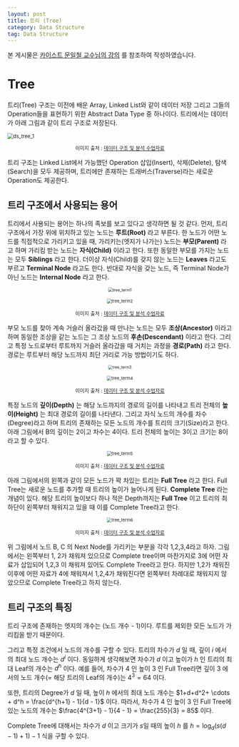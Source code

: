 ```yaml
---
layout: post
title: 트리 (Tree)
category: Data Structure
tag: Data Structure
---
```




본 게시물은 [카이스트 문일철 교수님의 강의](https://www.edwith.org/datastructure-2019s/lecture/40291/) 를 참조하여 작성하였습니다.



# Tree

트리(Tree) 구조는 이전에 배운 Array, Linked List와 같이 데이터 저장 그리고 그들의 Operation들을 표현하기 위한 Abstract Data Type 중 하나이다. 트리에서는 데이터가 아래 그림과 같이 트리 구조로 저장된다.

<img src="https://user-images.githubusercontent.com/45377884/86300653-81ce5a00-bc3e-11ea-85a9-5fe686cb4c9d.png" alt="ds_tree_1" style="zoom: 80%;" />

<p align="center" style="font-size:80%">이미지 출처 : <a href="https://www.edwith.org/datastructure-2019s/notice/1658">데이터 구조 및 분석 수업자료</a></p>

트리 구조는 Linked List에서 가능했던 Operation 삽입(Insert), 삭제(Delete), 탐색(Search)을 모두 제공하며, 트리에만 존재하는 트래버스(Traverse)라는 새로운 Operation도 제공한다.



## 트리 구조에서 사용되는 용어

트리에서 사용되는 용어는 하나의 족보를 보고 있다고 생각하면 될 것 같다. 먼저, 트리 구조에서 가장 위에 위치하고 있는 노드는 **루트(Root)** 라고 부른다. 한 노드가 어떤 노드를 직접적으로 가리키고 있을 때, 가리키는(엣지가 나가는) 노드는 **부모(Parent)** 라고 하며 가리킴 받는 노드는 **자식(Child)** 이라고 한다. 또한 동일한 부모를 가지는 노드는 모두 **Siblings** 라고 한다. 더이상 자식(Child)를 갖지 않는 노드는 **Leaves** 라고도 부르고 **Terminal Node** 라고도 한다. 반대로 자식을 갖는 노드, 즉 Terminal Node가 아닌 노드는 **Internal Node** 라고 한다.

<p align="center"><img src="https://user-images.githubusercontent.com/45377884/86303119-d1fcea80-bc45-11ea-89c5-331e7bba2374.png" alt="tree_term1" style="zoom:63%;" /></p>

<p align="center"><img src="https://user-images.githubusercontent.com/45377884/86303225-2b651980-bc46-11ea-9352-a722b327b597.png" alt="tree_term2" style="zoom:67%;" /></p>

<p align="center" style="font-size:80%">이미지 출처 : <a href="https://www.edwith.org/datastructure-2019s/notice/1658">데이터 구조 및 분석 수업자료</a></p>

부모 노드를 찾아 계속 거슬러 올라갔을 때 만나는 노드는 모두 **조상(Ancestor)** 이라고 하며 동일한 조상을 같는 노드는 그 조상 노드의 **후손(Descendant)** 이라고 한다. 그리고 특정 노드로부터 루트까지 거슬러 올라갔을 때 거치는 과정을 **경로(Path)** 라고 한다. 경로는 루트부터 해당 노드까지 최단 거리로 가능 방법이기도 하다.

<p align="center"><img src="https://user-images.githubusercontent.com/45377884/86303838-fb1e7a80-bc47-11ea-84f1-2e3e9f5fe5fd.png" alt="tree_term3" style="zoom:60%;" /></p>

<p align="center"><img src="https://user-images.githubusercontent.com/45377884/86303848-07a2d300-bc48-11ea-9067-b2d47c36e8f8.png" alt="tree_term4" style="zoom:67%;" /></p>

<p align="center" style="font-size:80%">이미지 출처 : <a href="https://www.edwith.org/datastructure-2019s/notice/1658">데이터 구조 및 분석 수업자료</a></p>

특정 노드의 **깊이(Depth)** 는 해당 노드까지의 경로의 길이를 나타내고 트리 전체의 **높이(Height)** 는 최대 경로의 길이를 나타낸다. 그리고 자식 노드의 개수를 차수(Degree)라고 하며 트리의 존재하는 모든 노드의 개수를 트리의 크기(Size)라고 한다. 아래 그림에서 B의 깊이는 2이고 차수는 4이다. 트리 전체의 높이는 3이고 크기는 8이라고 할 수 있다.

<p align="center"><img src="https://user-images.githubusercontent.com/45377884/86304582-34f08080-bc4a-11ea-896d-51fda9b012c1.png" alt="tree_term5" style="zoom:67%;" /></p>

<p align="center" style="font-size:80%">이미지 출처 : <a href="https://www.edwith.org/datastructure-2019s/notice/1658">데이터 구조 및 분석 수업자료</a></p>

아래 그림에서의 왼쪽과 같이 모든 노드가 꽉 차있는 트리는 **Full Tree** 라고 한다. Full Tree는 새로운 노드를 추가할 때 트리의 높이가 늘어나게 된다. **Complete Tree** 라는 개념이 있다. 해당 트리의 높이보다 하나 적은 Depth까지는 **Full Tree** 이고 트리의 최하단이 왼쪽부터 채워지고 있을 때 이를 Complete Tree라고 한다.

<p align="center"><img src="https://user-images.githubusercontent.com/45377884/86304565-2c984580-bc4a-11ea-9cc0-f6f77a099763.png" alt="tree_term6" style="zoom:67%;" /></p>

<p align="center" style="font-size:80%">이미지 출처 : <a href="https://www.edwith.org/datastructure-2019s/notice/1658">데이터 구조 및 분석 수업자료</a></p>

위 그림에서 노드 B, C 의 Next Node를 가리키는 부분을 각각 1,2,3,4라고 하자. 그림에서는 왼쪽부터 1, 2가 채워져 있으므로 Complete tree이며 마찬가지로 3에 어떤 자료가 삽입되어 1,2,3 이 채워져 있어도 Complete Tree라고 한다. 하지만 1,2가 채워진 이후에 어떤 자료가 4에 채워져서 1,2,4가 채워진다면 왼쪽부터 차례대로 채워지지 않았으므로 Complete Tree라고 하지 않는다.



## 트리 구조의 특징

트리 구조에 존재하는 엣지의 개수는 (노드 개수 - 1)이다. 루트를 제외한 모든 노드가 가리킴을 받기 때문이다.

그리고 특정 조건에서 노드의 개수를 구할 수 있다. 트리의 차수가 $d$ 일 때, 깊이 $i$ 에서의 최대 노드 개수는 $d^i$ 이다. 동일하게 생각해보면 차수가 $d$ 이고 높이가 $h$ 인 트리의 최대 Leaf의 개수는 $d^h$ 이다. 예를 들어, 차수가 $4$ 인 높이 $3$ 인 Full Tree라면 깊이 $3$ 에서의 노드 개수(= 해당 트리의 Leaf의 개수)는 $4^3 = 64$ 이다.

또한, 트리의 Degree가 $d$ 일 때, 높이 $h$ 에서의 최대 노드 개수는 $1+d+d^2+ \cdots + d^h = \frac{d^{h+1} - 1}{d - 1}$ 이다. 따라서, 차수가 $4$ 인 높이 $3$ 인 Full Tree에 있는 노드의 개수는 $\frac{4^{3+1} - 1}{4 - 1} = \frac{255}{3} = 85$ 이다. 

Complete Tree에 대해서는 차수가 $d$ 이고 크기가 $s$일 때의 높이 $h$ 를 $h = \log_d(s(d-1)+1)-1$ 식을 구할 수 있다. 























